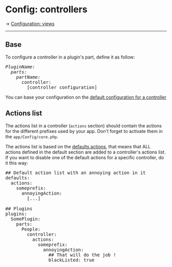 # Config: controllers

&rarr; [Configuration: views](help_config_plugins_views.md)

---
## Base

To configure a controller in a plugin's part, define it as follow:

<pre class="syntax yaml">
<em>PluginName:</em>
  <em>parts:</em>
    <em>partName:</em>
      controller:
        [controller configuration]
</pre>

You can base your configuration on the [default configuration for a controller](help_config_defaults.md#controller)

## Actions list
The actions list in a controller (`actions` section) should contain the actions for the different prefixes used by your app. Don't forget to activate them in the `app/Config/core.php`.

The actions list is based on the [defaults actions](help_config_defaults.md#actions), that means that ALL actions defined in the default section are added to a controller's actions list.
If you want to disable one of the default actions for a specific controller, do it this way:

<pre class="syntax yaml">
## Default action list with an annoying action in it
defaults:
  actions:
    someprefix:
      annoyingAction:
        [...]

## Plugins
plugins:
  SomePlugin:
    parts:
      People:
        controller:
          actions:
            someprefix:
              annoyingAction:
                ## That will do the job !
                blackListed: true
</pre>